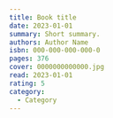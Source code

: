 ```yaml
---
title: Book title
date: 2023-01-01
summary: Short summary.
authors: Author Name
isbn: 000-000-000-000-0
pages: 376
cover: 0000000000000.jpg
read: 2023-01-01
rating: 5
category:
  - Category
---
```

